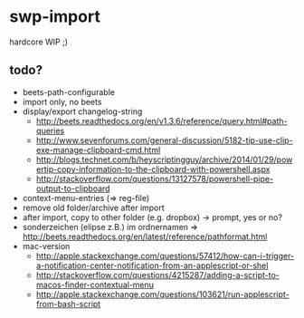 # swp-import

hardcore WIP ;)

## todo?

- beets-path-configurable
- import only, no beets
- display/export changelog-string
  - http://beets.readthedocs.org/en/v1.3.6/reference/query.html#path-queries
  - http://www.sevenforums.com/general-discussion/5182-tip-use-clip-exe-manage-clipboard-cmd.html
  - http://blogs.technet.com/b/heyscriptingguy/archive/2014/01/29/powertip-copy-information-to-the-clipboard-with-powershell.aspx
  - http://stackoverflow.com/questions/13127578/powershell-pipe-output-to-clipboard
- context-menu-entries (=> reg-file)
- remove old folder/archive after import
- after import, copy to other folder (e.g. dropbox) -> prompt, yes or no?
- sonderzeichen (elipse z.B.) im ordnernamen => http://beets.readthedocs.org/en/latest/reference/pathformat.html
- mac-version
  - http://apple.stackexchange.com/questions/57412/how-can-i-trigger-a-notification-center-notification-from-an-applescript-or-shel
  - http://stackoverflow.com/questions/4215287/adding-a-script-to-macos-finder-contextual-menu
  - http://apple.stackexchange.com/questions/103621/run-applescript-from-bash-script
